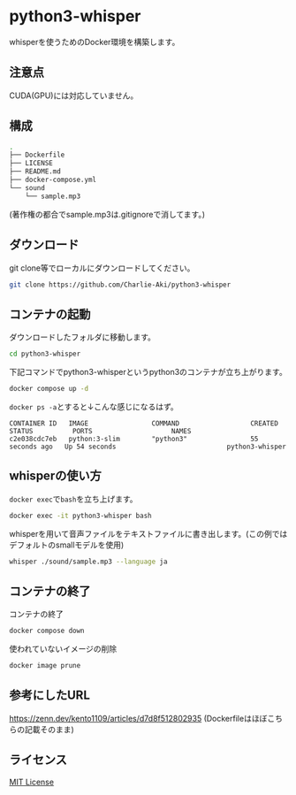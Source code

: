 # python3-whisper
whisperを使うためのDocker環境を構築します。


## 注意点
CUDA(GPU)には対応していません。

## 構成
```bash
.
├── Dockerfile
├── LICENSE
├── README.md
├── docker-compose.yml
└── sound
    └── sample.mp3
```

(著作権の都合でsample.mp3は.gitignoreで消してます。)

## ダウンロード
git clone等でローカルにダウンロードしてください。
```bash
git clone https://github.com/Charlie-Aki/python3-whisper
```

## コンテナの起動
ダウンロードしたフォルダに移動します。
```bash
cd python3-whisper
```
下記コマンドでpython3-whisperというpython3のコンテナが立ち上がります。
```bash
docker compose up -d
```
`docker ps -a`とすると&darr;こんな感じになるはず。
```
CONTAINER ID   IMAGE                COMMAND                  CREATED          STATUS          PORTS                    NAMES
c2e038cdc7eb   python:3-slim        "python3"                55 seconds ago   Up 54 seconds                            python3-whisper
```

## whisperの使い方
`docker exec`で`bash`を立ち上げます。
```bash
docker exec -it python3-whisper bash
```
whisperを用いて音声ファイルをテキストファイルに書き出します。(この例ではデフォルトのsmallモデルを使用)
```bash
whisper ./sound/sample.mp3 --language ja
```

## コンテナの終了
コンテナの終了
```bash
docker compose down
```
使われていないイメージの削除
```bash
docker image prune
```


## 参考にしたURL
https://zenn.dev/kento1109/articles/d7d8f512802935
(Dockerfileはほぼこちらの記載そのまま)

## ライセンス
[MIT License](./LICENSE)
